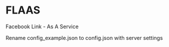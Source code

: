 # FLAAS
Facebook Link - As A Service

Rename config_example.json to config.json with server settings
